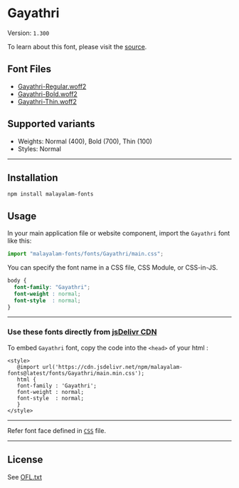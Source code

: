 # Gayathri

Version: `1.300`

To learn about this font, please visit the [source](https://gitlab.com/smc/fonts/Gayathri).

## Font Files

* [Gayathri-Regular.woff2](Gayathri-Regular.woff2)
* [Gayathri-Bold.woff2](Gayathri-Bold.woff2)
* [Gayathri-Thin.woff2](Gayathri-Thin.woff2)

## Supported variants

* Weights: Normal (400), Bold (700), Thin (100)
* Styles: Normal

---

## Installation

```shell
npm install malayalam-fonts
```
## Usage

In your main application file or website component, import the `Gayathri` font like this:

```javascript
import "malayalam-fonts/fonts/Gayathri/main.css";
```
You can specify the font name in a CSS file, CSS Module, or CSS-in-JS.

```css
body {
  font-family: "Gayathri";
  font-weight : normal;
  font-style  : normal;
}
```
---

### Use these fonts directly from [jsDelivr CDN](https://www.jsdelivr.com/package/npm/malayalam-fonts)

To embed `Gayathri` font, copy the code into the `<head>` of your html :

````
<style>
   @import url('https://cdn.jsdelivr.net/npm/malayalam-fonts@latest/fonts/Gayathri/main.min.css');
   html {
   font-family : 'Gayathri';
   font-weight : normal;
   font-style  : normal;
   }
</style>
````
---
Refer font face defined in [`CSS`](main.css) file.

---
## License

See [OFL.txt](OFL.txt)